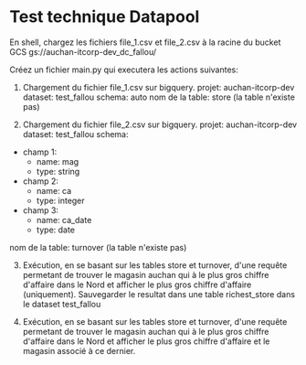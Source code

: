 # Test technique Datapool

En shell, chargez les fichiers file_1.csv et file_2.csv à la racine du bucket GCS gs://auchan-itcorp-dev_dc_fallou/

Créez un fichier main.py qui executera les actions suivantes:

1. Chargement du fichier file_1.csv sur bigquery.
projet: auchan-itcorp-dev
dataset: test_fallou
schema: auto
nom de la table: store (la table n'existe pas)

2. Chargement du fichier file_2.csv sur bigquery.
projet: auchan-itcorp-dev
dataset: test_fallou
schema:
- champ 1: 
    -   name: mag
    -   type: string
- champ 2:
    -   name: ca
    -   type: integer
- champ 3:
    -   name: ca_date
    -   type: date

nom de la table: turnover (la table n'existe pas)

3. Exécution, en se basant sur les tables store et turnover, d'une requête permetant de trouver le magasin auchan qui à le plus gros chiffre d'affaire dans le Nord et afficher le plus gros chiffre d'affaire (uniquement).
Sauvegarder le resultat dans une table richest_store dans le dataset test_fallou

4. Exécution, en se basant sur les tables store et turnover, d'une requête permetant de trouver le magasin auchan qui à le plus gros chiffre d'affaire dans le Nord et afficher le plus gros chiffre d'affaire et le magasin associé à ce dernier.

